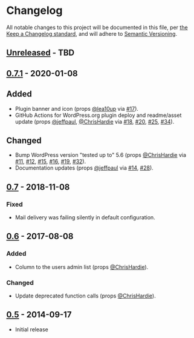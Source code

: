 # Changelog

All notable changes to this project will be documented in this file, per [the Keep a Changelog standard](http://keepachangelog.com/), and will adhere to [Semantic Versioning](https://semver.org/spec/v2.0.0.html).

## [Unreleased] - TBD

## [0.7.1] - 2020-01-08
## Added
- Plugin banner and icon (props [@lea10up](https://github.com/lea10up) via [#17](https://github.com/10up/simple-new-post-emails/pull/17)).
- GitHub Actions for WordPress.org plugin deploy and readme/asset update (props [@jeffpaul](https://github.com/jeffpaul), [@ChrisHardie](https://github.com/ChrisHardie) via [#18](https://github.com/10up/simple-new-post-emails/pull/18), [#20](https://github.com/10up/simple-new-post-emails/pull/20), [#25](https://github.com/10up/simple-new-post-emails/pull/25), [#34](https://github.com/10up/simple-new-post-emails/pull/34)).

## Changed
- Bump WordPress version "tested up to" 5.6 (props [@ChrisHardie](https://github.com/ChrisHardie) via [#11](https://github.com/10up/simple-new-post-emails/pull/11), [#12](https://github.com/10up/simple-new-post-emails/pull/12), [#15](https://github.com/10up/simple-new-post-emails/pull/15), [#16](https://github.com/10up/simple-new-post-emails/pull/16), [#19](https://github.com/10up/simple-new-post-emails/pull/19), [#32](https://github.com/10up/simple-new-post-emails/pull/32)).
- Documentation updates (props [@jeffpaul](https://github.com/jeffpaul) via [#14](https://github.com/10up/simple-new-post-emails/pull/14), [#28](https://github.com/10up/simple-new-post-emails/pull/28)).

## [0.7] - 2018-11-08
### Fixed
- Mail delivery was failing silently in default configuration.

## [0.6] - 2017-08-08
### Added
- Column to the users admin list (props [@ChrisHardie](https://github.com/ChrisHardie)).

### Changed
- Update deprecated function calls (props [@ChrisHardie](https://github.com/ChrisHardie)).

## [0.5] - 2014-09-17
- Initial release

[Unreleased]: https://github.com/10up/simple-new-post-emails/compare/trunk...develop
[0.7.1]: https://github.com/10up/simple-new-post-emails/compare/0.7...0.7.1
[0.7]: https://github.com/10up/simple-new-post-emails/compare/0.6...0.7
[0.6]: https://github.com/10up/simple-new-post-emails/compare/0.5...0.6
[0.5]: https://github.com/10up/simple-new-post-emails/releases/tag/0.5
